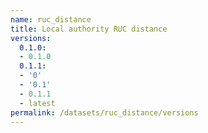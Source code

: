 ```yaml
---
name: ruc_distance
title: Local authority RUC distance
versions:
  0.1.0:
  - 0.1.0
  0.1.1:
  - '0'
  - '0.1'
  - 0.1.1
  - latest
permalink: /datasets/ruc_distance/versions
---
```

